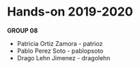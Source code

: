 Hands-on 2019-2020
==================

**GROUP 08**

* Patricia Ortiz Zamora - patrioz
* Pablo Perez Soto - pablopsoto
* Drago Lehn Jimenez - dragolehn